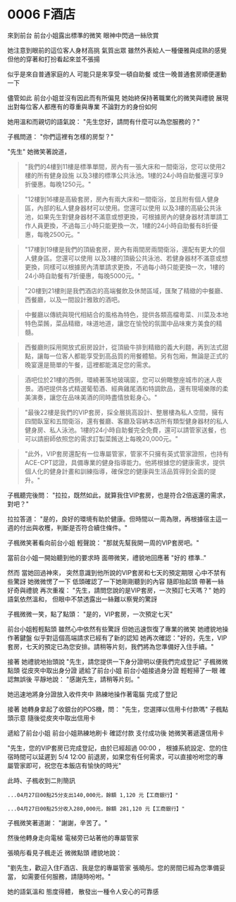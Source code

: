 # 0006 F酒店

來到前台
前台小姐露出標準的微笑
眼神中閃過一絲欣賞

她注意到眼前的這位客人身材高挑
氣質出眾
雖然外表給人一種優雅與成熟的感覺
但他的穿著和打扮看起來並不張揚

似乎是來自普通家庭的人
可能只是來享受一頓自助餐
或住一晚普通套房順便運動一下

儘管如此
前台小姐並沒有因此而有所偏見
她始終保持著職業化的微笑與禮貌
展現出對每位客人都應有的尊重與專業
不論對方的身份如何

她用溫和而親切的語氣說：
"先生您好，請問有什麼可以為您服務的？"

子楓問道：
"你們這裡有怎樣的房型？"

"先生"
她微笑著說道，

>"我們的4樓到11樓是標準單間，房內有一張大床和一間衛浴，您可以使用2樓的所有健身設施
以及3樓的標準公共泳池。1樓的24小時自助餐還可享9折優惠。每晚1250元。"

>"12樓到16樓是高級套房，房內有兩大床和一間衛浴，並且附有個人健身區，內部的私人健身器材可以使用。您還可以使用 以及3樓的高級公共泳池，如果先生對健身器材不滿意或想更換，可根據房內的健身器材清單請工作人員更換，不過每三小時只能更換一次，1樓的24小時自助餐有8折優惠，每晚2500元。"

>"17樓到19樓是我們的頂級套房，房內有兩間房兩間衛浴，還配有更大的個人健身區。您還可以使用 以及3樓的頂級公共泳池、若健身器材不滿意或想更換，同樣可以根據房內清單請求更換，不過每小時只能更換一次，1樓的24小時自助餐有7折優惠，每晚5000元。"

>"20樓到21樓則是我們酒店的高端餐飲及休閒區域，匯聚了精緻的中餐廳、西餐廳，以及一間設計雅致的酒吧。

>中餐廳以傳統與現代相結合的風格為特色，提供各類高檔粵菜、川菜及本地特色菜餚，菜品精緻，味道地道，讓您在愉悅的氛圍中品味東方美食的精髓。

>西餐廳則採用開放式廚房設計，從頂級牛排到精緻的義大利麵，再到法式甜點，讓每一位客人都能享受到高品質的用餐體驗。另有包廂，無論是正式的晚宴還是簡單的午餐，這裡都能滿足您的需求。

>酒吧位於21樓的西側，環繞著落地玻璃窗，您可以俯瞰整座城市的迷人夜景。酒吧提供各式精選葡萄酒、經典雞尾酒和特調飲品，還有現場樂隊的柔美演奏，讓您在品味美酒的同時盡情放鬆身心。"

>"最後22樓是我們的VIP套房，採全層挑高設計、整層樓為私人空間，擁有四間臥室和五間衛浴，還有餐廳、客廳及容納本店所有類型健身器材的私人健身房、私人泳池。1樓的24小時自助餐完全免費，還可以請管家送餐，也可以請廚師依照您的需求訂製菜餚送上每晚20,000元。"

>"此外，VIP套房還配有一位專屬管家，管家不只擁有英式管家證照，也持有ACE-CPT認證，具備專業的健身指導能力。他將根據您的健康需求，提供個人化的健身計畫和訓練指導，確保您的健康與生活品質得到全面的提升。"

子楓聽完後問：
"拉拉，既然如此，就算我住VIP套房，也是符合2倍返還的需求，對吧？"

拉拉答道：
"是的，良好的環境有助於健康。但時間以一周為限，再根據宿主這一週的付出與收穫，判斷是否符合續住條件。"

子楓微笑著看向前台小姐
輕聲說：
"那就先幫我開一周的VIP套房吧。"

當前台小姐一開始聽到他的要求時
面帶微笑，禮貌地回應著
"好的 標準.."

然而
當她回過神來，
突然意識到他所說的VIP套房和七天的預定期限
心中不禁有些驚訝
她微微愣了一下
低頭確認了一下她剛剛聽到的內容
隨即抬起頭
帶著一絲好奇與禮貌
再次重複：
"先生，請問您說的是VIP套房，一次預訂七天嗎？"
她的語氣依然溫和，
但眼中不禁透露出一絲難以察覺的驚訝

子楓微微一笑，點了點頭：
"是的，VIP套房，一次預定七天"

前台小姐輕輕點頭
雖然心中依然有些驚訝
但她迅速恢復了專業的微笑
她禮貌地操作著鍵盤
似乎對這個高端請求已經有了新的認知
她再次確認："好的，先生，VIP套房，七天的預定已為您安排。請稍等片刻，我們將為您準備好入住手續。"

接著
她禮貌地抬頭說
"先生，請您提供一下身分證明以便我們完成登記"
子楓微微點頭
從皮夾中取出身分證
遞給了前台小姐
前台小姐接過身分證
輕輕掃了一眼
確認無誤後
平靜地說：
"感謝先生，請稍等片刻。"

她迅速地將身分證放入收件夾中
熟練地操作著電腦
完成了登記

接著
她轉身拿起了收銀台的POS機，問：
"先生，您選擇以信用卡付款嗎"
子楓點頭示意
隨後從皮夾中取出信用卡

遞給了前台小姐
前台小姐熟練地刷卡
確認付款
支付成功後
她微笑著遞還信用卡

"先生，您的VIP套房已完成登記，由於已經超過 00:00 ， 根據系統設定、您的住宿時間可以延遲到 5/4 12:00 前退房，如果您有任何需求，可以直接吩咐您的專屬管家即可，祝您在本飯店有愉快的時光"

此時、子楓收到二則簡訊

`...04月27日00點25分支出140,000元，餘額 1,120 元【工商銀行】"`

`...04月27日00點25分收入280,000元，餘額 281,120 元【工商銀行】"`

子楓微笑著道謝：
"謝謝，辛苦了。"

然後他轉身走向電梯
電梯旁已站著他的專屬管家

張曉彤看見子楓走近
微微點頭
禮貌地說：

"劉先生，歡迎入住F酒店、我是您的專屬管家 張曉彤。您的房間已經為您準備妥當，
如需要任何服務，請隨時吩咐。"

她的語氣溫和
態度得體，
散發出一種令人安心的可靠感